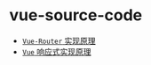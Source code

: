 # vue-source-code

- [`Vue-Router` 实现原理](./vue-router/README.md)
- [`Vue` 响应式实现原理](./vue-responsive/README.MD)